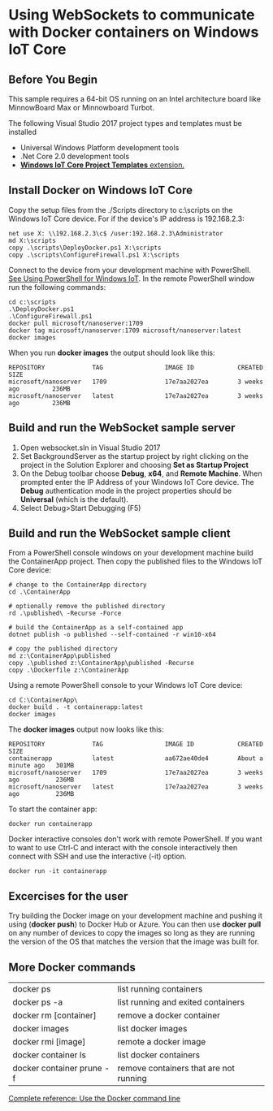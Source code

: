 # Using WebSockets to communicate with Docker containers on Windows IoT Core

## Before You Begin

This sample requires a 64-bit OS running on an Intel architecture board like MinnowBoard Max or Minnowboard Turbot.

The following Visual Studio 2017 project types and templates must be installed
* Universal Windows Platform development tools
* .Net Core 2.0 development tools
* [**Windows IoT Core Project Templates** extension.](https://marketplace.visualstudio.com/items?itemName=MicrosoftIoT.WindowsIoTCoreProjectTemplatesforVS15)

## Install Docker on Windows IoT Core
Copy the setup files from the ./Scripts directory to c:\scripts on the Windows IoT Core device.
For if the device's IP address is 192.168.2.3:

```
net use X: \\192.168.2.3\c$ /user:192.168.2.3\Administrator
md X:\scripts
copy .\scripts\DeployDocker.ps1 X:\scripts
copy .\scripts\ConfigureFirewall.ps1 X:\scripts
```

Connect to the device from your development machine with PowerShell.  [See Using PowerShell for Windows IoT](https://docs.microsoft.com/en-us/windows/iot-core/connect-your-device/powershell). In the remote PowerShell window run the following commands:

```
cd c:\scripts
.\DeployDocker.ps1
.\ConfigureFirewall.ps1
docker pull microsoft/nanoserver:1709
docker tag microsoft/nanoserver:1709 microsoft/nanoserver:latest
docker images
```

When you run **docker images** the output should look like this:

```
REPOSITORY             TAG                 IMAGE ID            CREATED             SIZE
microsoft/nanoserver   1709                17e7aa2027ea        3 weeks ago         236MB
microsoft/nanoserver   latest              17e7aa2027ea        3 weeks ago         236MB
```

## Build and run the WebSocket sample server
1. Open websocket.sln in Visual Studio 2017
2. Set BackgroundServer as the startup project by right clicking on the project in the Solution Explorer and choosing **Set as Startup Project**
3. On the Debug toolbar choose **Debug**, **x64**, and **Remote Machine**. When prompted enter the IP Address of your Windows IoT Core device.  The **Debug** authentication mode in the project properties should be **Universal** (which is the default).
4. Select Debug>Start Debugging (F5)


## Build and run the WebSocket sample client
From a PowerShell console windows on your development machine build the ContainerApp project. Then copy the published files to the Windows IoT Core device:

```
# change to the ContainerApp directory
cd .\ContainerApp

# optionally remove the published directory
rd .\published\ -Recurse -Force

# build the ContainerApp as a self-contained app
dotnet publish -o published --self-contained -r win10-x64

# copy the published directory
md z:\ContainerApp\published
copy .\published z:\ContainerApp\published -Recurse
copy .\Dockerfile z:\ContainerApp
```
Using a remote PowerShell console to your Windows IoT Core device:

```
cd C:\ContainerApp\
docker build . -t containerapp:latest
docker images
```

The **docker images** output now looks like this:

```
REPOSITORY             TAG                 IMAGE ID            CREATED              SIZE
containerapp           latest              aa672ae40de4        About a minute ago   301MB
microsoft/nanoserver   1709                17e7aa2027ea        3 weeks ago          236MB
microsoft/nanoserver   latest              17e7aa2027ea        3 weeks ago          236MB
```

To start the container app:

```
docker run containerapp
```

Docker interactive consoles don't work with remote PowerShell.  If you want to want to use Ctrl-C and interact with the console interactively then connect with SSH and use the interactive (-it) option.

```
docker run -it containerapp
```

## Excercises for the user
Try building the Docker image on your development machine and pushing it using (**docker push**) to Docker Hub or Azure.
You can then use **docker pull** on any number of devices to copy the images so long as they are running the version of 
the OS that matches the version that the image was built for.

## More Docker commands
<table>
 <tr>
  <td>docker ps</td>
  <td>list running containers</td>
 </tr>
 <tr>
  <td>docker ps -a</td>
  <td>list running and exited containers</td>
 </tr>
 <tr>
  <td>docker rm [container]</td>
  <td>remove a docker container</td>
 </tr>
 <tr>
  <td>docker images</td>
  <td>list docker images</td>
 </tr>
 <tr>
  <td>docker rmi [image]</td>
  <td>remote a docker image</td>
 </tr>
 <tr>
  <td>docker container ls</td>
  <td>list docker containers</td>
 </tr>
 <tr>
  <td>docker container prune -f</td>
  <td>remove containers that are not running</td>
 </tr>
</table>

[Complete reference: Use the Docker command line](https://docs.docker.com/engine/reference/commandline/cli/)